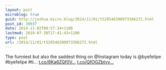 ```yaml
---
layout: post
microblog: true
guid: http://joshua.micro.blog/2014/11/01/t528546390973366272.html
post_id: 39937
date: 2014-11-02T00:57:34+1100
lastmod: 2019-07-30T17:41:43+1100
type: post
url: /2014/11/01/t528546390973366272.html
---
```

The funniest but also the saddest thing on @Instagram today is @byefelipe #byefelipe #ti... [t.co/8Ka6ZQf0V...](http://t.co/8Ka6ZQf0V0) [t.co/QfOGZbtvv...](http://t.co/QfOGZbtvvE)
